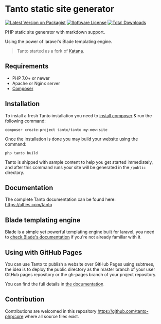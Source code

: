 # Tanto static site generator

[![Latest Version on Packagist](https://img.shields.io/packagist/v/tanto/tanto.svg?style=flat-square)](https://packagist.org/packages/tanto/tanto)
[![Software License](https://img.shields.io/badge/license-MIT-brightgreen.svg?style=flat-square)](license.txt)
[![Total Downloads](https://img.shields.io/packagist/dt/themsaid/katana-core.svg?style=flat-square)](https://packagist.org/packages/tanto/core)

PHP static site generator with markdown support.

Using the power of laravel's Blade templating engine.

> Tanto started as a fork of [Katana](https://github.com/themsaid/katana).

## Requirements

- PHP 7.0+ or newer
- Apache or Nginx server
- [Composer](https://getcomposer.org)

## Installation

To install a fresh Tanto installation you need to [install composer](https://getcomposer.org/doc/00-intro.md#installation-linux-unix-osx) & run the following command:

```
composer create-project tanto/tanto my-new-site
```

Once the installation is done you may build your website using the command:

```
php tanto build
```

Tanto is shipped with sample content to help you get started immediately, and after this command runs your site will be generated in the `/public` directory.

## Documentation

The complete Tanto documentation can be found here: https://ulties.com/tanto

## Blade templating engine

Blade is a simple yet powerful templating engine built for laravel, you need to [check Blade's documentation](https://laravel.com/docs/5.2/blade) if you're not already familiar with it.

## Using with GitHub Pages

You can use Tanto to publish a website over GitHub Pages using subtrees, the idea is to deploy the public directory as the master branch of your user GitHub pages repository or the gh-pages branch of your project repository.

You can find the full details in [the documentation](https://ulties.com/tanto).

## Contribution

Contributions are welcomed in this repository https://github.com/tanto-php/core where all source files exist.
